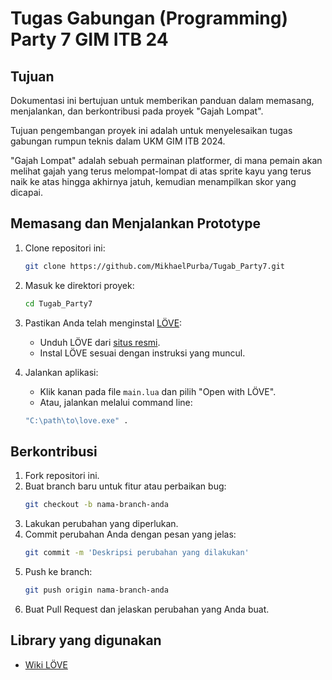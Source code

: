 # Tugas Gabungan (Programming) Party 7 GIM ITB 24

## Tujuan

Dokumentasi ini bertujuan untuk memberikan panduan dalam memasang, menjalankan, dan berkontribusi pada proyek "Gajah Lompat".

Tujuan pengembangan proyek ini adalah untuk menyelesaikan tugas gabungan rumpun teknis dalam UKM GIM ITB 2024.

"Gajah Lompat" adalah sebuah permainan platformer, di mana pemain akan melihat gajah yang terus melompat-lompat di atas sprite kayu yang terus naik ke atas hingga akhirnya jatuh, kemudian menampilkan skor yang dicapai.

## Memasang dan Menjalankan Prototype

1. Clone repositori ini:
   ```bash
   git clone https://github.com/MikhaelPurba/Tugab_Party7.git
   ```
2. Masuk ke direktori proyek:
   ```bash
   cd Tugab_Party7
   ```
3. Pastikan Anda telah menginstal [LÖVE](https://love2d.org/):
   - Unduh LÖVE dari [situs resmi](https://love2d.org/).
   - Instal LÖVE sesuai dengan instruksi yang muncul.
4. Jalankan aplikasi:
   - Klik kanan pada file `main.lua` dan pilih "Open with LÖVE".
   - Atau, jalankan melalui command line:

   ```bash
   "C:\path\to\love.exe" .
   ```

## Berkontribusi

1. Fork repositori ini.
2. Buat branch baru untuk fitur atau perbaikan bug:
   ```bash
   git checkout -b nama-branch-anda
   ```
3. Lakukan perubahan yang diperlukan.
4. Commit perubahan Anda dengan pesan yang jelas:
   ```bash
   git commit -m 'Deskripsi perubahan yang dilakukan'
   ```
5. Push ke branch:
   ```bash
   git push origin nama-branch-anda
   ```
6. Buat Pull Request dan jelaskan perubahan yang Anda buat.

## Library yang digunakan

- [Wiki LÖVE](https://www.love2d.org/wiki/Main_Page)
